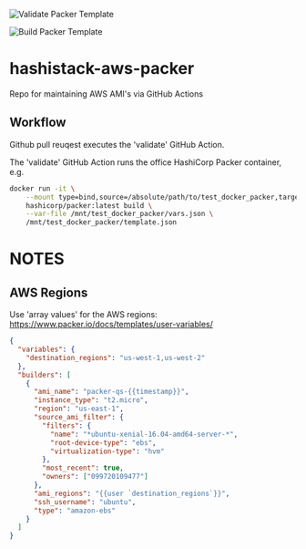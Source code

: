 ![Validate Packer Template](https://github.com/REDtalks/hashistack-aws-packer/workflows/Validate%20Packer%20Template/badge.svg)

![Build Packer Template](https://github.com/REDtalks/hashistack-aws-packer/workflows/Build%20Packer%20Template/badge.svg)

# hashistack-aws-packer
Repo for maintaining AWS AMI's via GitHub Actions 

## Workflow

Github pull reuqest executes the 'validate' GitHub Action.

The 'validate' GitHub Action runs the office HashiCorp Packer container, e.g.

```sh
docker run -it \
    --mount type=bind,source=/absolute/path/to/test_docker_packer,target=/mnt/test_docker_packer \
    hashicorp/packer:latest build \
    --var-file /mnt/test_docker_packer/vars.json \
    /mnt/test_docker_packer/template.json
```



# NOTES

## AWS Regions

Use 'array values' for the AWS regions:
https://www.packer.io/docs/templates/user-variables/

```json
{
  "variables": {
    "destination_regions": "us-west-1,us-west-2"
  },
  "builders": [
    {
      "ami_name": "packer-qs-{{timestamp}}",
      "instance_type": "t2.micro",
      "region": "us-east-1",
      "source_ami_filter": {
        "filters": {
          "name": "*ubuntu-xenial-16.04-amd64-server-*",
          "root-device-type": "ebs",
          "virtualization-type": "hvm"
        },
        "most_recent": true,
        "owners": ["099720109477"]
      },
      "ami_regions": "{{user `destination_regions`}}",
      "ssh_username": "ubuntu",
      "type": "amazon-ebs"
    }
  ]
}
```